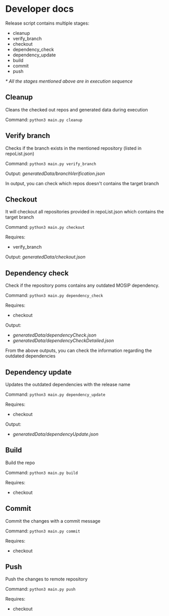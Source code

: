 # Developer docs

Release script contains multiple stages:
* cleanup
* verify_branch
* checkout
* dependency_check
* dependency_update
* build
* commit
* push

_* All the stages mentioned above are in execution sequence_

## Cleanup

Cleans the checked out repos and generated data during execution

Command: `python3 main.py cleanup`

## Verify branch

Checks if the branch exists in the mentioned repository (listed in repoList.json)

Command: `python3 main.py verify_branch`

Output: _generatedData/branchVerification.json_

In output, you can check which repos doesn't contains the target branch

## Checkout

It will checkout all repositories provided in repoList.json which contains the target branch

Command: `python3 main.py checkout`

Requires:
* verify_branch

Output: _generatedData/checkout.json_

## Dependency check

Check if the repository poms contains any outdated MOSIP dependency.

Command: `python3 main.py dependency_check`

Requires:
* checkout

Output: 
* _generatedData/dependencyCheck.json_
* _generatedData/dependencyCheckDetailed.json_

From the above outputs, you can check the information regarding the outdated dependencies 

## Dependency update

Updates the outdated dependencies with the release name

Command: `python3 main.py dependency_update`

Requires:
* checkout

Output: 
* _generatedData/dependencyUpdate.json_

## Build

Build the repo

Command: `python3 main.py build`

Requires:
* checkout

## Commit

Commit the changes with a commit message

Command: `python3 main.py commit`

Requires:
* checkout

## Push

Push the changes to remote repository

Command: `python3 main.py push`

Requires:
* checkout
